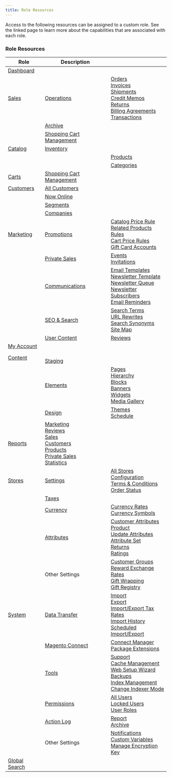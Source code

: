 ```yaml
---
title: Role Resources
---
```


Access to the following resources can be assigned to a custom role. See the linked page to learn more about the capabilities that are associated with each role.

<table>
      <h3 class="TableHeading">Role Resources</h3>
      <thead>
         <tr>
            <th>Role</th>
            <th>Description</th>
            <th> </th>
         </tr>
      </thead>
      <tbody>
         <tr>
            <td>
               <a href="{% link stores/admin-dashboard.md %}">Dashboard</a>
            </td>
            <td> </td>
            <td> </td>
         </tr>
         <tr>
            <td>
               <a href="{% link sales.md %}">Sales</a>
            </td>
            <td>
               <a href="{% link sales/order-management.md %}">Operations</a>
            </td>
            <td>
               <a href="{% link sales/orders.md %}">Orders</a>
               <br><a href="{% link sales/invoices.md %}">Invoices</a>
               <br><a href="{% link sales/shipments.md %}">Shipments</a>
               <br><a href="{% link sales/credit-memos.md %}">Credit Memos</a>
               <!--{% if "Default.EE Only" contains site.edition %}-->
               <br><a href="{% link sales/returns.md %}">Returns</a>
               <!--{% endif %}-->
               <br><a href="{% link sales/billing-agreements.md %}">Billing Agreements</a>
               <br><a href="{% link sales/transactions.md %}">Transactions</a>
            </td>
         </tr>
         <!--{% if "Default.EE-B2B" contains site.edition %}-->
         <tr>
            <td> </td>
            <td>
               <a href="{% link system/action-log-archive.md %}">Archive</a>
            </td>
            <td> </td>
         </tr>
          <!--{% endif %}-->
         <tr>
            <td> </td>
            <td>
               <a href="{% link sales/cart.md %}">Shopping Cart Management</a>
            </td>
            <td> </td>
         </tr>
         <tr>
            <td>
               <a href="{% link catalog/catalog-menu.md %}">Catalog</a>
            </td>
            <td>
               <!--{% if "Default.EE Only" contains site.edition %}-->
               <a href="{% link catalog/inventory.md %}">Inventory</a>
               <!--{% endif %}-->
            </td>
            <td> </td>
         </tr>
         <tr>
            <td> </td>
            <td> </td>
            <td>
               <a href="{% link catalog/products.md %}">Products</a>
            </td>
         </tr>
         <tr>
            <td> </td>
            <td> </td>
            <td>
               <a href="{% link catalog/categories.md %}">Categories</a>
            </td>
         </tr>
         <tr>
            <td>
               <a href="{% link sales/cart.md %}">Carts</a>
            </td>
            <td>
               <a href="{% link sales/cart.md %}">Shopping Cart Management</a>
            </td>
            <td> </td>
         </tr>
         <tr>
            <td>
               <a href="{% link customers.md %}">Customers</a>
            </td>
            <td>
               <a href="{% link customers/customers-all.md %}">All Customers</a>
            </td>
            <td> </td>
         </tr>
         <tr>
            <td> </td>
            <td>
               <a href="{% link customers/now-online.md %}">Now Online</a>
            </td>
            <td> </td>
         </tr>
         <!--{% if "Default.EE Only" contains site.edition %}-->
         <tr>
            <td> </td>
            <td>
               <a href="{% link marketing/customer-segments.md %}">Segments</a>
            </td>
            <td> </td>
         </tr>
         <!--{% endif %}-->
         <!--{% if "Default.B2B Only" contains site.edition %}-->
         <tr>
            <td> </td>
            <td>
               <a href="{% link customers/account-companies.md %}">Companies</a>
            </td>
            <td> </td>
         </tr>
         <!--{% endif %}-->
         <tr>
            <td>
               <a href="{% link marketing.md %}">Marketing</a>
            </td>
            <td>
               <a href="{% link marketing/promotions.md %}">Promotions</a>
            </td>
            <td>
               <a href="{% link marketing/price-rules-catalog.md %}">Catalog Price Rule</a>
               <!--{% if "Default.EE Only" contains site.edition %}-->
               <br><a href="{% link marketing/product-related-rules.md %}">Related Products Rules</a>
               <br><a href="{% link marketing/price-rules-cart.md %}">Cart Price Rules</a>
               <br><a href="{% link catalog/product-gift-card-accounts.md %}">Gift Card Accounts</a>
               <!--{% endif %}-->
            </td>
         </tr>
         <!--{% if "Default.EE-B2B" contains site.edition %}-->
         <tr>
            <td> </td>
            <td>
               <a href="{% link marketing/events-private-sales.md %}">Private Sales</a>
            </td>
            <td>
               <a href="{% link marketing/event-components.md %}">Events</a>
               <br><a href="{% link marketing/invitations.md %}">Invitations</a>
            </td>
         </tr>
         <!--{% endif %}-->
         <tr>
            <td> </td>
            <td>
               <a href="{% link marketing/communications.md %}">Communications</a>
            </td>
            <td>
               <a href="{% link marketing/email-templates.md %}">Email Templates</a>
               <br><a href="{% link marketing/newsletter-template.md %}">Newsletter Template</a>
               <br><a href="{% link marketing/newsletter-queue.md %}">Newsletter Queue</a>
               <br><a href="{% link marketing/newsletter-subscribers.md %}">Newsletter Subscribers</a>
               <!--{% if "Default.EE Only" contains site.edition %}-->
               <br><a href="{% link marketing/email-reminder-rules.md %}">Email Reminders</a>
               <!--{% endif %}-->
            </td>
         </tr>
         <tr>
            <td> </td>
            <td>
               <a href="{% link marketing/seo-search.md %}">SEO &amp; Search</a>
            </td>
            <td>
               <a href="{% link marketing/search-terms.md %}">Search Terms</a>
               <br><a href="{% link marketing/url-rewrite.md %}">URL Rewrites</a>
               <!--{% if "Default.EE Only" contains site.edition %}-->
               <br><a href="{% link marketing/search-synonyms.md %}">Search Synonyms</a>
               <!--{% endif %}-->
               <br><a href="{% link marketing/sitemap-xml.md %}">Site Map</a>
            </td>
         </tr>
         <tr>
            <td> </td>
            <td>
               <a href="{% link catalog/settings-advanced-product-reviews.md %}">User Content</a>
            </td>
            <td>
               <a href="{% link catalog/settings-advanced-product-reviews.md %}">Reviews</a>
            </td>
         </tr>
         <tr>
            <td>
               <a href="{% link customers/customer-account.md %}">My Account</a>
            </td>
            <td> </td>
            <td> </td>
         </tr>
         <tr>
            <td>
               <a href="{% link content.md %}">Content</a>
            </td>
            <td>
               <!--{% if "Default.EE Only" contains site.edition %}-->
               <br><a href="{% link cms/content-staging.md %}">Staging</a>
               <!--{% endif %}-->
            </td>
            <td> </td>
         </tr>
         <tr>
            <td> </td>
            <td>
               <a href="{% link cms/content-elements.md %}">Elements</a>
            </td>
            <td>
               <a href="{% link cms/pages.md %}">Pages</a>
               <!--{% if "Default.EE Only" contains site.edition %}-->
               <br><a href="{% link cms/page-hierarchy.md %}">Hierarchy</a>
               <!--{% endif %}-->
               <br><a href="{% link cms/blocks.md %}">Blocks</a>
               <!--{% if "Default.EE Only" contains site.edition %}-->
               <br><a href="{% link cms/banners.md %}">Banners</a>
               <!--{% endif %}-->
               <br><a href="{% link cms/widgets.md %}">Widgets</a>
               <br><a href="{% link cms/media-storage.md %}">Media Gallery</a>
            </td>
         </tr>
         <tr>
            <td> </td>
            <td>
               <a href="{% link design/design-theme.md %}">Design</a>
            </td>
            <td>
               <a href="{% link design/themes.md %}">Themes</a>
               <br><a href="{% link design/schedule.md %}">Schedule</a>
            </td>
         </tr>
         <tr>
            <td>
               <a href="{% link reports.md %}">Reports</a>
            </td>
            <td>
               <a href="{% link reports/marketing-reports.md %}">Marketing</a>
               <br><a href="{% link reports/review-reports.md %}">Reviews</a>
               <br><a href="{% link reports/sales-reports.md %}">Sales</a>
               <br><a href="{% link reports/customer-reports.md %}">Customers</a>
               <br><a href="{% link reports/product-reports.md %}">Products</a>
               <!--{% if "Default.EE Only" contains site.edition %}-->
               <br><a href="{% link reports/private-sales-reports.md %}">Private Sales</a>
               <!--{% endif %}-->
               <br><a href="{% link reports/statistics.md %}">Statistics</a>
            </td>
            <td> </td>
         </tr>
         <tr>
            <td>
               <a href="{% link stores/stores.md %}">Stores</a>
            </td>
            <td>
               <a href="{% link stores/stores-menu.md %}">Settings</a>
            </td>
            <td>
               <a href="{% link stores/stores-all-stores.md %}">All Stores</a>
               <br><a href="{% link stores/configuration-overview.md %}">Configuration</a>
               <br><a href="{% link stores/terms-and-conditions.md %}">Terms &amp; Conditions</a>
               <br><a href="{% link sales/order-status.md %}">Order Status</a>
            </td>
         </tr>
         <tr>
            <td> </td>
            <td>
               <a href="{% link tax/taxes.md %}">Taxes</a>
            </td>
            <td> </td>
         </tr>
         <tr>
            <td> </td>
            <td>
               <a href="{% link stores/currency.md %}">Currency</a>
            </td>
            <td>
               <a href="{% link stores/currency-configuration.md %}">Currency Rates</a>
               <br><a href="{% link stores/currency-symbols.md %}">Currency Symbols</a>
            </td>
         </tr>
         <tr>
            <td> </td>
            <td>
               <a href="{% link stores/attributes.md %}">Attributes</a>
            </td>
            <td>
               <!--{% if "Default.EE Only" contains site.edition %}-->
               <a href="{% link stores/attributes-customer.md %}">Customer Attributes</a>
               <!--{% endif %}-->
               <br><a href="{% link stores/attributes-product.md %}">Product</a>
               <br><a href="{% link stores/attribute-product-create.md %}">Update Attributes</a>
               <br><a href="{% link stores/attribute-sets.md %}">Attribute Set</a>
               <!--{% if "Default.EE Only" contains site.edition %}-->
               <br><a href="{% link stores/attributes-returns.md %}">Returns</a>
               <!--{% endif %}-->
               <br><a href="{% link stores/attributes-rating.md %}">Ratings</a>
            </td>
         </tr>
         <tr>
            <td> </td>
            <td>Other Settings</td>
            <td>
               <a href="{% link customers/customer-groups.md %}">Customer Groups</a>
               <!--{% if "Default.EE Only" contains site.edition %}-->
               <br><a href="{% link marketing/reward-exchange-rates.md %}">Reward Exchange Rates</a>
               <br><a href="{% link sales/gift-wrap.md %}">Gift Wrapping</a>
               <br><a href="{% link marketing/gift-registries.md %}">Gift Registry</a>
               <!--{% endif %}-->
            </td>
         </tr>
         <tr>
            <td>
               <a href="{% link system/system.md %}">System</a>
            </td>
            <td>
               <a href="{% link system/data-transfer.md %}">Data Transfer</a>
            </td>
            <td>
               <a href="{% link system/data-import.md %}">Import</a>
               <br><a href="{% link system/data-export.md %}">Export</a>
               <br><a href="{% link system/data-transfer-tax-rates.md %}">Import/Export Tax Rates</a>
               <br><a href="{% link system/data-import-history.md %}">Import History</a>
               <!--{% if "Default.EE Only" contains site.edition %}-->
               <br><a href="{% link system/data-scheduled-import-export.md %}">Scheduled Import/Export</a>
               <!--{% endif %}-->
            </td>
         </tr>
         <tr>
            <td> </td>
            <td>
               <a href="{% link magento/magento-marketplace.md %}">Magento Connect</a>
            </td>
            <td>
               <a href="{% link system/web-setup-extension-manager.md %}">Connect Manager</a>
               <br><a href="{% link system/web-setup-extension-manager.md %}">Package Extensions</a>
            </td>
         </tr>
         <tr>
            <td> </td>
            <td>
               <a href="{% link system/tools.md %}">Tools</a>
            </td>
            <td>
               <!--{% if "Default.EE Only" contains site.edition %}-->
               <a href="{% link system/support.md %}">Support</a><br>
               <!--{% endif %}-->
               <a href="{% link system/cache-management.md %}">Cache Management</a>
               <br><a href="{% link system/web-setup-wizard.md %}">Web Setup Wizard</a>
               <br><a href="{% link system/backups.md %}">Backups</a>
               <br><a href="{% link system/index-management.md %}">Index Management</a>
               <br><a href="{% link system/index-management.md %}">Change Indexer Mode</a>
            </td>
         </tr>
         <tr>
            <td> </td>
            <td>
               <a href="{% link system/permissions.md %}">Permissions</a>
            </td>
            <td>
               <a href="{% link system/permissions-users-all.md %}">All Users</a>
               <br><a href="{% link system/permissions-locked-users.md %}">Locked Users</a>
               <br><a href="{% link system/permissions-user-roles.md %}">User Roles</a>
            </td>
         </tr>
         <!--{% if "Default.EE-B2B" contains site.edition %}-->
         <tr>
            <td> </td>
            <td>
               <a href="{% link system/action-log.md %}">Action Log</a>
            </td>
            <td>
               <a href="{% link system/action-log.md %}">Report</a>
               <br><a href="{% link system/action-log-archive.md %}">Archive</a>
            </td>
         </tr>
         <!--{% endif %}-->
         <tr>
            <td> </td>
            <td>Other Settings</td>
            <td>
               <a href="{% link stores/admin-message-inbox.md %}">Notifications</a>
               <br><a href="{% link marketing/variables-custom.md %}">Custom Variables</a>
               <br><a href="{% link system/encryption-key.md %}">Manage Encryption Key</a>
            </td>
         </tr>
         <tr>
            <td>
               <a href="{% link stores/admin-global-search.md %}">Global Search</a>
            </td>
            <td> </td>
            <td> </td>
         </tr>
      </tbody>
   </table>
